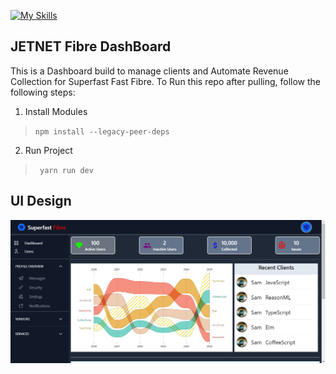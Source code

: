 [![My Skills](https://skills.thijs.gg/icons?i=nodejs,react,tailwind&theme=light)](https://skills.thijs.gg)
## JETNET Fibre DashBoard
This is a Dashboard build to manage clients and Automate Revenue Collection for Superfast Fast Fibre.
To Run this repo after pulling, follow the following steps:

1. Install Modules 
>```npm install --legacy-peer-deps```
2. Run Project
>``` yarn run dev```                                           

## UI Design
![Client](./src/assets/Landing.jpg) 